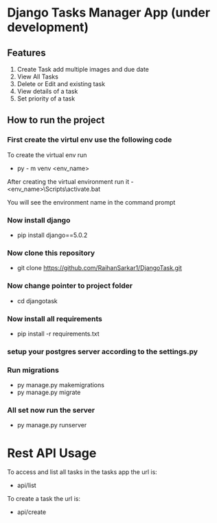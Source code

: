 # Django Tasks Manager App (under development)

## Features

1. Create Task add multiple images and due date
2. View All Tasks
3. Delete or Edit and existing task
4. View details of a task
5. Set priority of a task

## How to run the project

### First create the virtul env use the following code
To create the virtual env run
- py - m venv <env_name>

After creating the virtual environment run it
-<env_name>\Scripts\activate.bat

You will see the environment name in the command prompt

### Now install django

- pip install django==5.0.2

### Now clone this repository
- git clone https://github.com/RaihanSarkar1/DjangoTask.git

### Now change pointer to project folder
- cd djangotask

### Now install all requirements
- pip install -r requirements.txt

### setup your postgres server according to the settings.py

### Run migrations
- py manage.py makemigrations
- py manage.py migrate

### All set now run the server
- py manage.py runserver


# Rest API Usage

To access and list all tasks in the tasks app the url is:
* api/list

To create a task the url is:
* api/create

